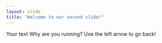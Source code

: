 ```yaml
---
layout: slide
title: "Welcome to our second slide!"
---
```

Your text Why are you running?
Use the left arrow to go back!
